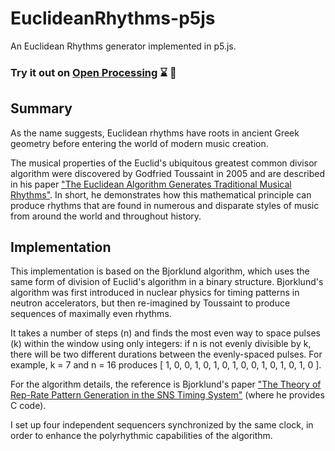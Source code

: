 # EuclideanRhythms-p5js
An Euclidean Rhythms generator implemented in p5.js.

### Try it out on [Open Processing](https://openprocessing.org/sketch/1543915) :hourglass: :musical_note:

## Summary

As the name suggests, Euclidean rhythms have roots in ancient Greek geometry before entering the world of modern music creation.

The musical properties of the Euclid's ubiquitous greatest common divisor algorithm were discovered by Godfried Toussaint in 2005 and are described in his paper ["The Euclidean Algorithm Generates Traditional Musical Rhythms"](http://cgm.cs.mcgill.ca/~godfried/publications/banff.pdf). In short, he demonstrates how this mathematical principle can produce rhythms that are found in numerous and disparate styles of music from around the world and throughout history.

## Implementation

This implementation is based on the Bjorklund algorithm, which uses the same form of division of Euclid's algorithm in a binary structure. Bjorklund's algorithm was first introduced in nuclear physics for timing patterns in neutron accelerators, but then re-imagined by Toussaint to produce sequences of maximally even rhythms.

It takes a number of steps (n) and finds the most even way to space pulses (k) within the window using only integers: if n is not evenly divisible by k, there will be two different durations between the evenly-spaced pulses. For example, k = 7 and n = 16 produces [ 1, 0, 0, 1, 0, 1, 0, 1, 0, 0, 1, 0, 1, 0, 1, 0 ].

For the algorithm details, the reference is Bjorklund's paper ["The Theory of Rep-Rate Pattern Generation in the SNS Timing System"](https://www.semanticscholar.org/paper/The-Theory-of-Rep-Rate-Pattern-Generation-in-the-Bjorklund/c652d0a32895afc5d50b6527447824c31a553659) (where he provides C code).

I set up four independent sequencers synchronized by the same clock, in order to enhance the polyrhythmic capabilities of the algorithm.
